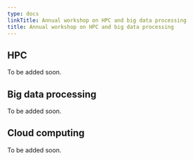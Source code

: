 ```yaml
---
type: docs
linkTitle: Annual workshop on HPC and big data processing
title: Annual workshop on HPC and big data processing
---
```


## HPC 

To be added soon.

## Big data processing

To be added soon.

## Cloud computing

To be added soon.


